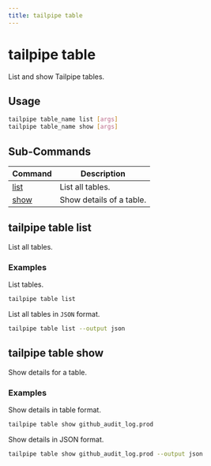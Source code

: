 ```yaml
---
title: tailpipe table
---
```


# tailpipe table

List and show Tailpipe tables.

## Usage
```bash
tailpipe table_name list [args]
tailpipe table_name show [args]
```

## Sub-Commands

| Command | Description
|-|-
| [list](#tailpipe-table-list) | List all tables.
| [show](#tailpipe-table-show)  | Show details of a table.


## tailpipe table list
List all tables.

### Examples

List tables.

```bash
tailpipe table list
```

List all tables in `JSON` format. 

```bash
tailpipe table list --output json
```

## tailpipe table show
Show details for a table.

### Examples

Show details in table format.

```bash
tailpipe table show github_audit_log.prod
```

Show details in JSON format.

```bash
tailpipe table show github_audit_log.prod --output json
```
